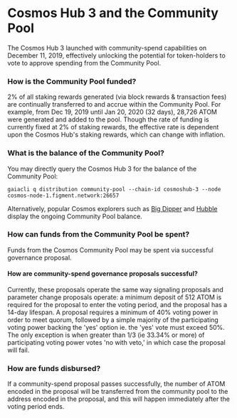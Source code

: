 # Cosmos Hub 3 and the Community Pool
The Cosmos Hub 3 launched with community-spend capabilities on December 11, 2019, effectively unlocking the potential for token-holders to vote to approve spending from the Community Pool.

### How is the Community Pool funded?
2% of all staking rewards generated (via block rewards & transaction fees) are continually transferred to and accrue within the Community Pool.
For example, from Dec 19, 2019 until Jan 20, 2020 (32 days), 28,726 ATOM were generated and added to the pool. Though the rate of funding is currently fixed at 2% of staking rewards, the effective rate is dependent upon the Cosmos Hub's staking rewards, which can change with inflation.

### What is the balance of the Community Pool?
You may directly query the Cosmos Hub 3 for the balance of the Community Pool:

```gaiacli q distribution community-pool --chain-id cosmoshub-3 --node cosmos-node-1.figment.network:26657```

Alternatively, popular Cosmos explorers such as [Big Dipper](https://cosmos.bigdipper.live) and [Hubble](https://hubble.figment.network/cosmos/chains/cosmoshub-3) display the ongoing Community Pool balance.

### How can funds from the Community Pool be spent?
Funds from the Cosmos Community Pool may be spent via successful governance proposal. 

#### How are community-spend governance proposals successful?
Currently, these proposals operate the same way signaling proposals and parameter change proposals operate: a minimum
deposit of 512 ATOM is required for the proposal to enter the voting period, and the proposal has a 14-day lifespan. A proposal requires a minimum of 40% voting power in order to meet quorum, followed by a simple majority of the participating voting power backing the 'yes' option 
ie. the 'yes' vote must exceed 50%. The only exception is when greater than 1/3 (ie 33.34% or more) of participating voting power votes 'no with veto,' in which case the proposal will fail.

### How are funds disbursed?
If a community-spend proposal passes successfully, the number of ATOM encoded in the proposal will be transferred from the community pool to the address encoded in the proposal, and this will happen immediately after the voting period ends.
